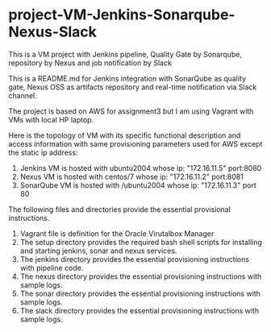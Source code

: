 # project-VM-Jenkins-Sonarqube-Nexus-Slack

This is a VM project with Jenkins pipeline, Quality Gate by Sonarqube, repository by Nexus and job notification by Slack


This is a README.md for Jenkins integration with SonarQube as quality gate, Nexus OSS as artifacts repository and real-time notification via Slack channel.

The project is based on AWS for assignment3 but I am using Vagrant with VMs with local HP laptop.

Here is the topology of VM with its specific functional description and access information with same provisioning parameters used for AWS except the static ip address:
1. Jenkins VM is hosted with ubuntu2004 whose ip: "172.16.11.5" port:8080
2. Nexus VM is hosted with centos/7 whose ip: "172.16.11.2" port:8081
3. SonarQube VM is hosted with /ubuntu2004 whose ip: "172.16.11.3" port 80

The following files and directories provide the essential provisional instructions.
1. Vagrant file is definition for the Oracle Virutalbox Manager
2. The setup directory provides the required bash shell scripts for installing and starting jenkins, sonar and nexus services.
3. The jenkins directory provides the essential provisioning instructions with pipeline code.
4. The nexus directory provides the essential provisioning instructions with sample logs.
5. The sonar directory provides the essential provisioning instructions with sample logs.
6. The slack directory provides the essential provisioning instructions with sample logs.


